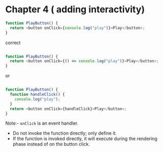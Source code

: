 # Chapter 4 ( adding interactivity)


```javascript
function PlayButton() {
  return <button onClick={console.log("play")}>Play</button>;
}
```
correct

```javascript

function PlayButton() {
  return <button onClick={() => console.log("play")}>Play</button>;
}

```

or

```javascript

function PlayButton() {
  function handleClick() {
    console.log("play");
  }
  return <button onClick={handleClick}>Play</button>;
}

```

Note:- `onClick` is an event handler.
- Do not invoke the function directly; only define it.
- If the function is invoked directly, it will execute during the rendering phase instead of on the button click.















